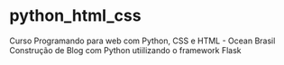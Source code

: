 # python_html_css
Curso Programando para web com Python, CSS e HTML - Ocean Brasil
Construção de Blog com Python utiilizando o framework Flask
